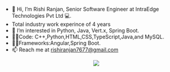 - 👋 Hi, I’m Rishi Ranjan, Senior Software Engineer at IntraEdge Technologies Pvt Ltd 💻.
- Total industry work experince of 4 years
- 👀 I’m interested in Python, Java, Vert.x, Spring Boot.
- 👩‍💻Code: C++,Python,HTML,CSS,TypeScript,Java,and MySQL.
- 🐱‍👤Frameworks:Angular,Spring Boot.
- 📫 Reach me at rishiranjan7677@gmail.com

<!---
rishi7677/rishi7677 is a ✨ special ✨ repository because its `README.md` (this file) appears on your GitHub profile.
You can click the Preview link to take a look at your changes.
--->

<p align="center"><img src="https://github-readme-stats.vercel.app/api?username=rishi7677&show_icons=true"></p>

<a herf="https://www.linkedin.com/in/rishiranjan7677/" target="_blank" >
  
  
  <!--<img src="https://img.icons8.com/color/48/000000/linkedin.svg"  height="30" width="30"></a>-->
